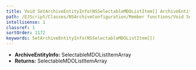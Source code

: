 ```yaml
---
title: Void SetArchiveEntityInfo(NSSelectableMDOListItem[] ArchiveEntityInfo)
path: /EJScript/Classes/NSArchiveConfiguration/Member functions/Void SetArchiveEntityInfo(NSSelectableMDOListItem[] p_0)
intellisense: 1
classref: 1
sortOrder: 1172
keywords: SetArchiveEntityInfo(NSSelectableMDOListItem[])
---
```



* **ArchiveEntityInfo:** SelectableMDOListItemArray
* **Returns:** SelectableMDOListItemArray


